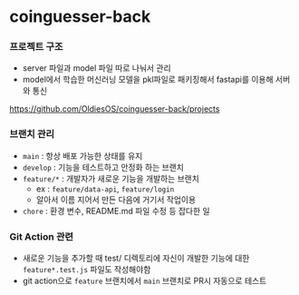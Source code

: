 # coinguesser-back

### 프로젝트 구조 
- server 파일과 model 파일 따로 나눠서 관리
- model에서 학습한 머신러닝 모델을 pkl파일로 패키징해서 fastapi를 이용해 서버와 통신

https://github.com/OldiesOS/coinguesser-back/projects
### 브랜치 관리
- `main` : 항상 배포 가능한 상태를 유지
- `develop` : 기능을 테스트하고 안정화 하는 브랜치
- `feature/*` : 개발자가 새로운 기능을 개발하는 브랜치
    - ex : `feature/data-api`, `feature/login`
    - 알아서 이름 지어서 만든 다음에 거기서 작업이용
- `chore` : 환경 변수, README.md 파일 수정 등 잡다한 일

### Git Action 관련
- 새로운 기능을 추가할 때 test/ 디렉토리에 자신이 개발한 기능에 대한 `feature*.test.js` 파일도 작성해야함
- git action으로 `feature` 브랜치에서 `main` 브랜치로 PR시 자동으로 테스트

